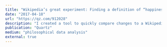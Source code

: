 ```yaml
---
title: "Wikipedia’s great experiment: Finding a definition of “happiness” we can all agree on"
date: "2017-04-18"
url: "https://qz.com/912028"
description: "I created a tool to quickly compare changes to a Wikipedia page, in this case the one on \"Happiness,\" to see how crowdsourcing deals with humanity's great questions."
publication: "Quartz"
medium: "philosophical data analysis"
external: true
---
```

